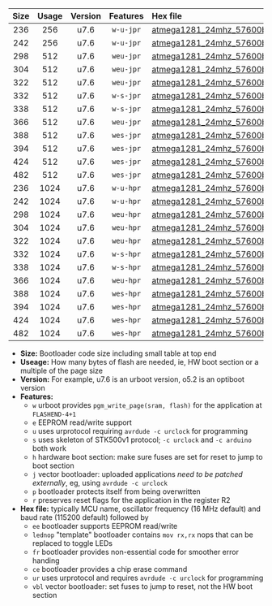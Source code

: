 |Size|Usage|Version|Features|Hex file|
|:-:|:-:|:-:|:-:|:--|
|236|256|u7.6|`w-u-jpr`|[atmega1281_24mhz_57600bps_ur_vbl.hex](https://raw.githubusercontent.com/stefanrueger/urboot/main//atmega1281_24mhz_57600bps_ur_vbl.hex)|
|242|256|u7.6|`w-u-jpr`|[atmega1281_24mhz_57600bps_lednop_ur_vbl.hex](https://raw.githubusercontent.com/stefanrueger/urboot/main//atmega1281_24mhz_57600bps_lednop_ur_vbl.hex)|
|298|512|u7.6|`weu-jpr`|[atmega1281_24mhz_57600bps_ee_ur_vbl.hex](https://raw.githubusercontent.com/stefanrueger/urboot/main//atmega1281_24mhz_57600bps_ee_ur_vbl.hex)|
|304|512|u7.6|`weu-jpr`|[atmega1281_24mhz_57600bps_ee_lednop_ur_vbl.hex](https://raw.githubusercontent.com/stefanrueger/urboot/main//atmega1281_24mhz_57600bps_ee_lednop_ur_vbl.hex)|
|322|512|u7.6|`weu-jpr`|[atmega1281_24mhz_57600bps_ee_lednop_fr_ur_vbl.hex](https://raw.githubusercontent.com/stefanrueger/urboot/main//atmega1281_24mhz_57600bps_ee_lednop_fr_ur_vbl.hex)|
|332|512|u7.6|`w-s-jpr`|[atmega1281_24mhz_57600bps_vbl.hex](https://raw.githubusercontent.com/stefanrueger/urboot/main//atmega1281_24mhz_57600bps_vbl.hex)|
|338|512|u7.6|`w-s-jpr`|[atmega1281_24mhz_57600bps_lednop_vbl.hex](https://raw.githubusercontent.com/stefanrueger/urboot/main//atmega1281_24mhz_57600bps_lednop_vbl.hex)|
|366|512|u7.6|`weu-jpr`|[atmega1281_24mhz_57600bps_ee_lednop_fr_ce_ur_vbl.hex](https://raw.githubusercontent.com/stefanrueger/urboot/main//atmega1281_24mhz_57600bps_ee_lednop_fr_ce_ur_vbl.hex)|
|388|512|u7.6|`wes-jpr`|[atmega1281_24mhz_57600bps_ee_vbl.hex](https://raw.githubusercontent.com/stefanrueger/urboot/main//atmega1281_24mhz_57600bps_ee_vbl.hex)|
|394|512|u7.6|`wes-jpr`|[atmega1281_24mhz_57600bps_ee_lednop_vbl.hex](https://raw.githubusercontent.com/stefanrueger/urboot/main//atmega1281_24mhz_57600bps_ee_lednop_vbl.hex)|
|424|512|u7.6|`wes-jpr`|[atmega1281_24mhz_57600bps_ee_lednop_fr_vbl.hex](https://raw.githubusercontent.com/stefanrueger/urboot/main//atmega1281_24mhz_57600bps_ee_lednop_fr_vbl.hex)|
|482|512|u7.6|`wes-jpr`|[atmega1281_24mhz_57600bps_ee_lednop_fr_ce_vbl.hex](https://raw.githubusercontent.com/stefanrueger/urboot/main//atmega1281_24mhz_57600bps_ee_lednop_fr_ce_vbl.hex)|
|236|1024|u7.6|`w-u-hpr`|[atmega1281_24mhz_57600bps_ur.hex](https://raw.githubusercontent.com/stefanrueger/urboot/main//atmega1281_24mhz_57600bps_ur.hex)|
|242|1024|u7.6|`w-u-hpr`|[atmega1281_24mhz_57600bps_lednop_ur.hex](https://raw.githubusercontent.com/stefanrueger/urboot/main//atmega1281_24mhz_57600bps_lednop_ur.hex)|
|298|1024|u7.6|`weu-hpr`|[atmega1281_24mhz_57600bps_ee_ur.hex](https://raw.githubusercontent.com/stefanrueger/urboot/main//atmega1281_24mhz_57600bps_ee_ur.hex)|
|304|1024|u7.6|`weu-hpr`|[atmega1281_24mhz_57600bps_ee_lednop_ur.hex](https://raw.githubusercontent.com/stefanrueger/urboot/main//atmega1281_24mhz_57600bps_ee_lednop_ur.hex)|
|322|1024|u7.6|`weu-hpr`|[atmega1281_24mhz_57600bps_ee_lednop_fr_ur.hex](https://raw.githubusercontent.com/stefanrueger/urboot/main//atmega1281_24mhz_57600bps_ee_lednop_fr_ur.hex)|
|332|1024|u7.6|`w-s-hpr`|[atmega1281_24mhz_57600bps.hex](https://raw.githubusercontent.com/stefanrueger/urboot/main//atmega1281_24mhz_57600bps.hex)|
|338|1024|u7.6|`w-s-hpr`|[atmega1281_24mhz_57600bps_lednop.hex](https://raw.githubusercontent.com/stefanrueger/urboot/main//atmega1281_24mhz_57600bps_lednop.hex)|
|366|1024|u7.6|`weu-hpr`|[atmega1281_24mhz_57600bps_ee_lednop_fr_ce_ur.hex](https://raw.githubusercontent.com/stefanrueger/urboot/main//atmega1281_24mhz_57600bps_ee_lednop_fr_ce_ur.hex)|
|388|1024|u7.6|`wes-hpr`|[atmega1281_24mhz_57600bps_ee.hex](https://raw.githubusercontent.com/stefanrueger/urboot/main//atmega1281_24mhz_57600bps_ee.hex)|
|394|1024|u7.6|`wes-hpr`|[atmega1281_24mhz_57600bps_ee_lednop.hex](https://raw.githubusercontent.com/stefanrueger/urboot/main//atmega1281_24mhz_57600bps_ee_lednop.hex)|
|424|1024|u7.6|`wes-hpr`|[atmega1281_24mhz_57600bps_ee_lednop_fr.hex](https://raw.githubusercontent.com/stefanrueger/urboot/main//atmega1281_24mhz_57600bps_ee_lednop_fr.hex)|
|482|1024|u7.6|`wes-hpr`|[atmega1281_24mhz_57600bps_ee_lednop_fr_ce.hex](https://raw.githubusercontent.com/stefanrueger/urboot/main//atmega1281_24mhz_57600bps_ee_lednop_fr_ce.hex)|

- **Size:** Bootloader code size including small table at top end
- **Useage:** How many bytes of flash are needed, ie, HW boot section or a multiple of the page size
- **Version:** For example, u7.6 is an urboot version, o5.2 is an optiboot version
- **Features:**
  + `w` urboot provides `pgm_write_page(sram, flash)` for the application at `FLASHEND-4+1`
  + `e` EEPROM read/write support
  + `u` uses urprotocol requiring `avrdude -c urclock` for programming
  + `s` uses skeleton of STK500v1 protocol; `-c urclock` and `-c arduino` both work
  + `h` hardware boot section: make sure fuses are set for reset to jump to boot section
  + `j` vector bootloader: uploaded applications *need to be patched externally*, eg, using `avrdude -c urclock`
  + `p` bootloader protects itself from being overwritten
  + `r` preserves reset flags for the application in the register R2
- **Hex file:** typically MCU name, oscillator frequency (16 MHz default) and baud rate (115200 default) followed by
  + `ee` bootloader supports EEPROM read/write
  + `lednop` "template" bootloader contains `mov rx,rx` nops that can be replaced to toggle LEDs
  + `fr` bootloader provides non-essential code for smoother error handing
  + `ce` bootloader provides a chip erase command
  + `ur` uses urprotocol and requires `avrdude -c urclock` for programming
  + `vbl` vector bootloader: set fuses to jump to reset, not the HW boot section

